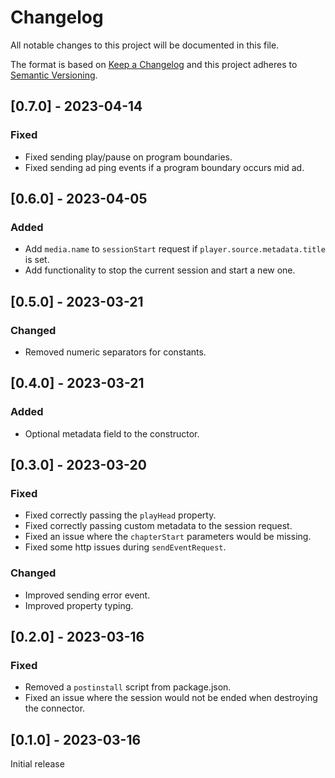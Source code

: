 # Changelog

All notable changes to this project will be documented in this file.

The format is based on [Keep a Changelog](http://keepachangelog.com/en/1.0.0/)
and this project adheres to [Semantic Versioning](http://semver.org/spec/v2.0.0.html).

## [0.7.0] - 2023-04-14

### Fixed

- Fixed sending play/pause on program boundaries.
- Fixed sending ad ping events if a program boundary occurs mid ad.

## [0.6.0] - 2023-04-05

### Added

- Add `media.name` to `sessionStart` request if `player.source.metadata.title` is set.
- Add functionality to stop the current session and start a new one.

## [0.5.0] - 2023-03-21

### Changed

- Removed numeric separators for constants.

## [0.4.0] - 2023-03-21

### Added

- Optional metadata field to the constructor.

## [0.3.0] - 2023-03-20

### Fixed

- Fixed correctly passing the `playHead` property.
- Fixed correctly passing custom metadata to the session request.
- Fixed an issue where the `chapterStart` parameters would be missing.
- Fixed some http issues during `sendEventRequest`.

### Changed

- Improved sending error event.
- Improved property typing.

## [0.2.0] - 2023-03-16

### Fixed

- Removed a `postinstall` script from package.json.
- Fixed an issue where the session would not be ended when destroying the connector.

## [0.1.0] - 2023-03-16

Initial release
